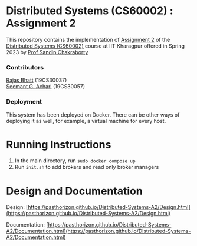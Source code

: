 # Distributed Systems (CS60002) : Assignment 2

This repository contains the implementation of [Assignment 2](https://cse.iitkgp.ac.in/~sandipc/courses/cs60002/DS_asgn-2.pdf) of the [Distributed Systems (CS60002)](http://cse.iitkgp.ac.in/~sandipc/courses/cs60002/cs60002.html) course at IIT Kharagpur offered in Spring 2023 by [Prof Sandip Chakraborty](http://cse.iitkgp.ac.in/~sandipc/)

### Contributors
[Rajas Bhatt](https://github.com/dope-dependent) (19CS30037)   
[Seemant G. Achari](https://github.com/pasthorizon) (19CS30057)

### Deployment
This system has been deployed on Docker. There can be other ways of deploying it as well, for example, a virtual machine for every host. 

# Running Instructions
1. In the main directory, run `sudo docker compose up`
2. Run `init.sh` to add brokers and read only broker managers

# Design and Documentation
Design: [https://pasthorizon.github.io/Distributed-Systems-A2/Design.html](https://pasthorizon.github.io/Distributed-Systems-A2/Design.html)


Documentation: [https://pasthorizon.github.io/Distributed-Systems-A2/Documentation.html](https://pasthorizon.github.io/Distributed-Systems-A2/Documentation.html)
